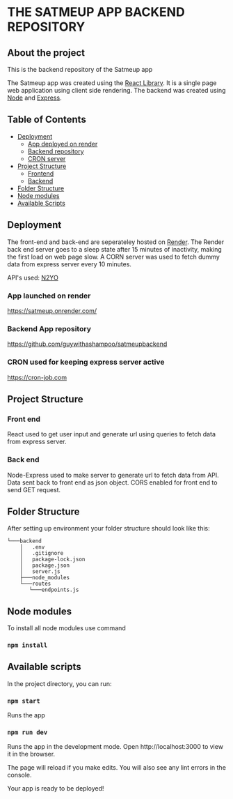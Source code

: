 # THE SATMEUP APP BACKEND REPOSITORY

## About the project

This is the backend repository of the Satmeup app

The Satmeup app was created using the [React Library](https://react.dev/). It is a single page web application using client side rendering. The backend was created using [Node](https://nodejs.org/en/) and [Express](https://expressjs.com/).

## Table of Contents

- [Deployment](#Deployment)
  - [App deployed on render](#App-launched-on-render)
  - [Backend repository](#Backend-App-repository)
  - [CRON server](#CRON-used-for-keeping-express-server-active)
- [Project Structure](#Project-Structure)
  - [Frontend](#Front-end)
  - [Backend](#Back-end)
- [Folder Structure](#folder-structure)
- [Node modules](#Node-modules)
- [Available Scripts](#available-scripts)

## Deployment

The front-end and back-end are seperateley hosted on [Render](https://render.com/). The Render back end server goes to a sleep state after 15 minutes of inactivity, making the first load on web page slow. A CORN server was used to fetch dummy data from express server every 10 minutes.

API's used: [N2YO](https://www.n2yo.com/)

### App launched on render

https://satmeup.onrender.com/

### Backend App repository

https://github.com/guywithashampoo/satmeupbackend

### CRON used for keeping express server active

https://cron-job.com

## Project Structure

### Front end

React used to get user input and generate url using queries to fetch data from express server.

### Back end

Node-Express used to make server to generate url to fetch data from API. Data sent back to front end as json object. CORS enabled for front end to send GET request.

## Folder Structure

After setting up environment your folder structure should look like this:

```
└───backend
    │   .env
    │   .gitignore
    │   package-lock.json
    │   package.json
    │   server.js
    ├───node_modules
    └───routes
       └───endpoints.js
```

## Node modules

To install all node modules use command

### `npm install`

## Available scripts

In the project directory, you can run:

### `npm start`

Runs the app

### `npm run dev`

Runs the app in the development mode.
Open http://localhost:3000 to view it in the browser.

The page will reload if you make edits.
You will also see any lint errors in the console.

Your app is ready to be deployed!
